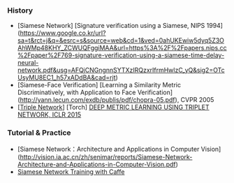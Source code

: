 

### History
- [Siamese Network] [Signature verification using a Siamese, NIPS 1994] (https://www.google.co.kr/url?sa=t&rct=j&q=&esrc=s&source=web&cd=1&ved=0ahUKEwiw5dyq5Z3OAhWMp48KHY_ZCWUQFggiMAA&url=https%3A%2F%2Fpapers.nips.cc%2Fpaper%2F769-signature-verification-using-a-siamese-time-delay-neural-network.pdf&usg=AFQjCNGngnnSYTXzIRQzxrIfrmHwlzC_yQ&sig2=OTcUsyMU8EC1_h57xADdBA&cad=rjt)
- [Siamese-Face Verification] [Learning a Similarity Metric Discriminatively, with Application to Face Verification] (http://yann.lecun.com/exdb/publis/pdf/chopra-05.pdf), CVPR 2005
- [[Triple Network](https://github.com/eladhoffer/TripletNet)] [Torch] [DEEP METRIC LEARNING USING TRIPLET NETWORK, ICLR 2015](http://arxiv.org/abs/1412.6622)





### Tutorial & Practice
- [Siamese Network：Architecture and Applications in Computer Vision] (http://vision.ia.ac.cn/zh/senimar/reports/Siamese-Network-Architecture-and-Applications-in-Computer-Vision.pdf)
- [Siamese Network Training with Caffe](http://caffe.berkeleyvision.org/gathered/examples/siamese.html)



